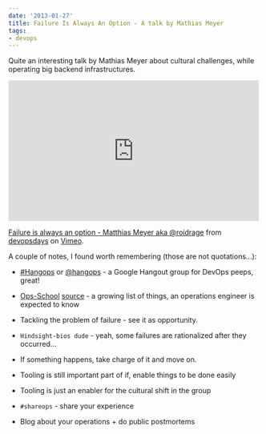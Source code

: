 ```yaml
---
date: '2013-01-27'
title: Failure Is Always An Option - A talk by Mathias Meyer
tags:
- devops
---
```



Quite an interesting talk by Mathias Meyer about cultural challenges, while operating big backend infrastructures.

<iframe src="http://player.vimeo.com/video/57926879" width="500" height="281" frameborder="0" webkitAllowFullScreen='' mozallowfullscreen='' allowFullScreen=''>
</iframe>

<p>
  <a href="http://vimeo.com/57926879">Failure is always an option - Matthias Meyer aka @roidrage</a> from <a href="http://vimeo.com/user9086015">devopsdays</a> on <a href="http://vimeo.com">Vimeo</a>.
</p>

A couple of notes, I found worth remembering (those are not quotations...):

- [#Hangops](http://hangops.com/) or [@hangops](https://twitter.com/hangops) -
  a Google Hangout group for DevOps peeps, great!


- [Ops-School](http://www.opsschool.org/en/latest/) [source](https://github.com/opsschool/curriculum) - a growing list of things, an operations engineer is
expected to know


- Tackling the problem of failure - see it as opportunity.
- `Hindsight-bios dude` -  yeah, some failures are rationalized after they occurred...
- If something happens, take charge of it and move on.
- Tooling is still important part of if, enable things to be done easily
- Tooling is just an enabler for the cultural shift in the group
- `#shareops` - share your experience
- Blog about your operations + do public postmortems

